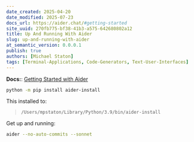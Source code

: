 ```yaml
---
date_created: 2025-04-20
date_modified: 2025-07-23
docs_url: https://aider.chat/#getting-started
site_uuid: 270fb775-bf38-41b3-a575-642680802a12
title: Up And Running With Aider
slug: up-and-running-with-aider
at_semantic_version: 0.0.0.1
publish: true
authors: [Michael Staton]
tags: [Terminal-Applications, Code-Generators, Text-User-Interfaces]
---
```


**Docs:**: [Getting Started with Aider](https://aider.chat/#getting-started)

```bash
python -m pip install aider-install
```

This installed to:
> `/Users/mpstaton/Library/Python/3.9/bin/aider-install`

Get up and running:
```bash
aider --no-auto-commits --sonnet
```
